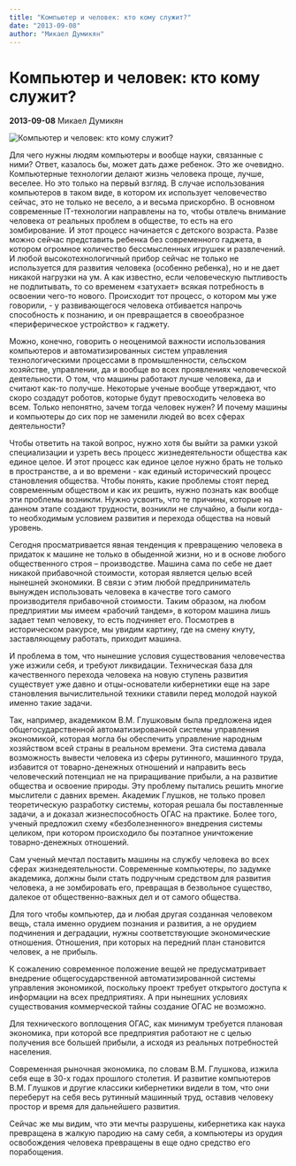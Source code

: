 ```yaml
---
title: "Компьютер и человек: кто кому служит?"
date: "2013-09-08"
author: "Микаел Думикян"
---
```


# Компьютер и человек: кто кому служит?

**2013-09-08** Микаел Думикян

![Компьютер и человек: кто кому служит?](http://img0.liveinternet.ru/images/attach/c/1//57/277/57277548_pk.jpg)

Для чего нужны людям компьютеры и вообще науки, связанные с ними? Ответ, казалось бы, может дать даже ребенок. Это же очевидно. Компьютерные технологии делают жизнь человека проще, лучше, веселее. Но это только на первый взгляд. В случае использования компьютеров в таком виде, в котором их использует человечество сейчас, это не только не весело, а и весьма прискорбно. В основном современные IT-технологии направлены на то, чтобы отвлечь внимание человека от реальных проблем в обществе, то есть на его зомбирование. И этот процесс начинается с детского возраста. Разве можно сейчас представить ребенка без современного гаджета, в котором огромное количество бессмысленных игрушек и развлечений. И любой высокотехнологичный прибор сейчас не только не используется для развития человека (особенно ребенка), но и не дает никакой нагрузки на ум. А как известно, если человеческую пытливость не подпитывать, то со временем «затухает» всякая потребность в освоении чего-то нового. Происходит тот процесс, о котором мы уже говорили, - у развивающегося человека отбивается напрочь способность к познанию, и он превращается в своеобразное «периферическое устройство» к гаджету.

Можно, конечно, говорить о неоценимой важности использования компьютеров и автоматизированных систем управления технологическими процессами в промышленности, сельском хозяйстве, управлении, да и вообще во всех проявлениях человеческой деятельности. О том, что машины работают лучше человека, да и считают как-то получше. Некоторые ученые вообще утверждают, что скоро создадут роботов, которые будут превосходить человека во всем. Только непонятно, зачем тогда человек нужен? И почему машины и компьютеры до сих пор не заменили людей во всех сферах деятельности?

Чтобы ответить на такой вопрос, нужно хотя бы выйти за рамки узкой специализации и узреть весь процесс жизнедеятельности общества как единое целое. И этот процесс как единое целое нужно брать не только в пространстве, а и во времени - как единый исторический процесс становления общества. Чтобы понять, какие проблемы стоят перед современным обществом и как их решить, нужно познать как вообще эти проблемы возникли. Нужно усвоить, что те причины, которые на данном этапе создают трудности, возникли не случайно, а были когда-то необходимым условием развития и перехода общества на новый уровень.

Сегодня просматривается явная тенденция к превращению человека в придаток к машине не только в обыденной жизни, но и в основе любого общественного строя – производстве. Машина сама по себе не дает никакой прибавочной стоимости, которая является целью всей нынешней экономики. В связи с этим любой предприниматель вынужден использовать человека в качестве того самого производителя прибавочной стоимости. Таким образом, на любом предприятии мы имеем «рабочий тандем», в котором машина лишь задает темп человеку, то есть подчиняет его. Посмотрев в историческом ракурсе, мы увидим картину, где на смену кнуту, заставляющему работать, приходит машина.

И проблема в том, что нынешние условия существования человечества уже изжили себя, и требуют ликвидации. Техническая база для качественного перехода человека на новую ступень развития существует уже давно и отцы-основатели кибернетики еще на заре становления вычислительной техники ставили перед молодой наукой именно такие задачи.

Так, например, академиком В.М. Глушковым была предложена идея общегосударственной автоматизированной системы управления экономикой, которая могла бы обеспечить управление народным хозяйством всей страны в реальном времени. Эта система давала возможность вывести человека из сферы рутинного, машинного труда, избавится от товарно-денежных отношений и направить весь человеческий потенциал не на приращивание прибыли, а на развитие общества и освоение природы. Эту проблему пытались решить многие мыслители с давних времен. Академик Глушков, не только провел теоретическую разработку системы, которая решала бы поставленные задачи, а и доказал жизнеспособность ОГАС на практике. Более того, ученый предложил схему «безболезненного» внедрения системы целиком, при котором происходило бы поэтапное уничтожение товарно-денежных отношений.

Сам ученый мечтал поставить машины на службу человека во всех сферах жизнедеятельности. Современные компьютеры, по задумке академика, должны были стать подручным средством для развития человека, а не зомбировать его, превращая в безвольное существо, далекое от общественно-важных дел и от самого общества.

Для того чтобы компьютер, да и любая другая созданная человеком вещь, стала именно орудием познания и развития, а не орудием подчинения и деградации, нужны соответствующие экономические отношения. Отношения, при которых на передний план становится человек, а не прибыль.

К сожалению современное положение вещей не предусматривает внедрение общегосударственной автоматизированной системы управления экономикой, поскольку проект требует открытого доступа к информации на всех предприятиях. А при нынешних условиях существования коммерческой тайны создание ОГАС не возможно.

Для технического воплощения ОГАС, как минимум требуется плановая экономика, при которой все предприятия работают не с целью получения все большей прибыли, а исходя из реальных потребностей населения.

Современная рыночная экономика, по словам В.М. Глушкова, изжила себя еще в 30-х годах прошлого столетия. И развитие компьютеров В.М. Глушков и другие классики кибернетики видели в том, что они переберут на себя весь рутинный машинный труд, оставив человеку простор и время для дальнейшего развития.

Сейчас же мы видим, что эти мечты разрушены, кибернетика как наука превращена в жалкую пародию на саму себя, а компьютеры из орудия освобождения человека превращены в еще одно средство его порабощения.